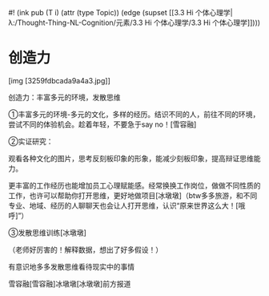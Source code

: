 #! (ink pub (T i) (attr (type Topic)) (edge (supset [[3.3 Hi 个体心理学|λ:/Thought-Thing-NL-Cognition/元素/3.3 Hi 个体心理学/3.3 Hi 个体心理学]])))


# 创造力

[img [3259fdbcada9a4a3.jpg]]

创造力：丰富多元的环境，发散思维

①丰富多元的环境-多元的文化，多样的经历。结识不同的人，前往不同的环境，尝试不同的体验机会。趁着年轻，不要急于say no！[雪容融]

②实证研究：

观看各种文化的图片，思考反刻板印象的形象，能减少刻板印象，提高辩证思维能力。

更丰富的工作经历也能增加员工心理赋能感。经常换换工作岗位，做做不同性质的工作，也许可以帮助你打开思维，更好地做项目[冰墩墩]（btw多多旅游，和不同专业、地域、经历的人聊聊天也会让人打开思维，认识“原来世界这么大！[哦呼]”）

③发散思维训练[冰墩墩]

（老师好厉害的！解释数据，想出了好多假设！）

有意识地多多发散思维看待现实中的事情

  

雪容融[雪容融]冰墩墩[冰墩墩]前方报道